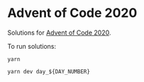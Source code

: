# Advent of Code 2020

Solutions for [Advent of Code 2020](https://adventofcode.com/2020).

To run solutions:

`yarn`

`yarn dev day_${DAY_NUMBER}`

